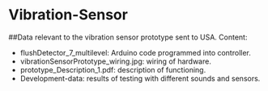 # Vibration-Sensor
##Data relevant to the vibration sensor prototype sent to USA.
Content:
- flushDetector_7_multilevel: Arduino code programmed into controller.
- vibrationSensorPrototype_wiring.jpg: wiring of hardware.
- prototype_Description_1.pdf: description of functioning.
- Development-data: results of testing with different sounds and sensors.
